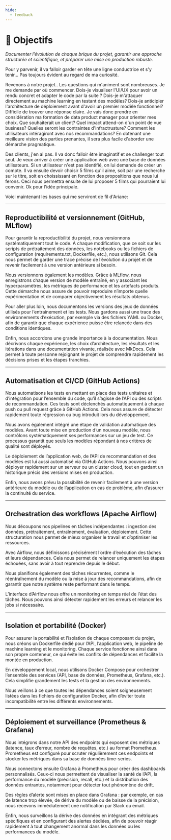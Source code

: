 ```yaml
---
hide:
  - feedback
---
```


# 🎯 **Objectifs**

_Documenter l’évolution de chaque brique du projet, garantir une approche structurée et scientifique, et préparer une mise en production robuste._

Pour y parvenir, il va falloir garder en tête une ligne conductrice et s'y tenir... Pas toujours évident au regard de ma curiosité.

Revenons à notre projet.. Les questions qui m'animent sont nombreuses. Je me demande par où commencer. Dois-je visualiser l'UI/UX pour avoir un rendu concret et adapter le code par la suite ? Dois-je m'attaquer directement au machine learning en testant des modèles? Dois-je anticipier l'architecture de déploiement avant d'avoir un premier modèle fonctionnel? Difficile de trouver une réponse claire. Je vais donc prendre en considération ma formation de data product manager pour orienter mes choix. Que souhaiterait un client? Quel impact attend-on d'un point de vue business? Quelles seront les contraintes d'infractrusture? Comment les utilisateurs intéragiront avec nos recommandations? En obtenant une meilleure vision des parties prenantes, il sera plus facile d'aborder une démarche pragmatique.

Des clients, j'en ai pas. Il va donc falloir être imaginatif et se challenger tout seul. Je veux arriver à créer une application web avec une base de données utilisateurs. Si un utilisateur n'est pas identifié, on lui demande de créer un compte. Il va ensuite devoir choisir 5 films qu'il aime, soit par une recherche sur le titre, soit en choississant en fonction des propositions que nous lui ferons. Ceci nous permettra ensuite de lui proposer 5 films qui pourraient lui convenir. Ok pour l'idée principale.

Voici maintenant les bases qui me serviront de fil d'Ariane:

---

## Reproductibilité et versionnement (GitHub, MLflow)

Pour garantir la reproductibilité du projet, nous versionnons systématiquement tout le code. À chaque modification, que ce soit sur les scripts de prétraitement des données, les notebooks ou les fichiers de configuration (requirements.txt, Dockerfile, etc.), nous utilisons Git. Cela nous permet de garder une trace précise de l’évolution du projet et de revenir facilement à une version antérieure si besoin.

Nous versionnons également les modèles. Grâce à MLflow, nous enregistrons chaque version de modèle entraîné, en y associant les hyperparamètres, les métriques de performance et les artefacts produits. Cette démarche nous assure de pouvoir reproduire n’importe quelle expérimentation et de comparer objectivement les résultats obtenus.

Pour aller plus loin, nous documentons les versions des jeux de données utilisés pour l’entraînement et les tests. Nous gardons aussi une trace des environnements d’exécution, par exemple via des fichiers YAML ou Docker, afin de garantir que chaque expérience puisse être relancée dans des conditions identiques.

Enfin, nous accordons une grande importance à la documentation. Nous décrivons chaque expérience, les choix d’architecture, les résultats et les itérations dans une documentation vivante, réalisée avec MkDocs. Cela permet à toute personne rejoignant le projet de comprendre rapidement les décisions prises et les étapes franchies.

---

## Automatisation et CI/CD (GitHub Actions)

Nous automatisons les tests en mettant en place des tests unitaires et d’intégration pour l’ensemble du code, qu’il s’agisse de l’API ou des scripts de recommandation. Ces tests sont déclenchés automatiquement à chaque push ou pull request grâce à GitHub Actions. Cela nous assure de détecter rapidement toute régression ou bug introduit lors du développement.

Nous avons également intégré une étape de validation automatique des modèles. Avant toute mise en production d’un nouveau modèle, nous contrôlons systématiquement ses performances sur un jeu de test. Ce processus garantit que seuls les modèles répondant à nos critères de qualité sont déployés.

Le déploiement de l’application web, de l’API de recommandation et des modèles est lui aussi automatisé via GitHub Actions. Nous pouvons ainsi déployer rapidement sur un serveur ou un cluster cloud, tout en gardant un historique précis des versions mises en production.

Enfin, nous avons prévu la possibilité de revenir facilement à une version antérieure du modèle ou de l’application en cas de problème, afin d’assurer la continuité du service.

---

## Orchestration des workflows (Apache Airflow)

Nous découpons nos pipelines en tâches indépendantes : ingestion des données, prétraitement, entraînement, évaluation, déploiement. Cette structuration nous permet de mieux organiser le travail et d’optimiser les ressources.

Avec Airflow, nous définissons précisément l’ordre d’exécution des tâches et leurs dépendances. Cela nous permet de relancer uniquement les étapes échouées, sans avoir à tout reprendre depuis le début.

Nous planifions également des tâches récurrentes, comme le réentraînement du modèle ou la mise à jour des recommandations, afin de garantir que notre système reste performant dans le temps.

L’interface d’Airflow nous offre un monitoring en temps réel de l’état des tâches. Nous pouvons ainsi détecter rapidement les erreurs et relancer les jobs si nécessaire.

---

## Isolation et portabilité (Docker)

Pour assurer la portabilité et l’isolation de chaque composant du projet, nous créons un Dockerfile dédié pour l’API, l’application web, le pipeline de machine learning et le monitoring. Chaque service fonctionne ainsi dans son propre conteneur, ce qui évite les conflits de dépendances et facilite la montée en production.

En développement local, nous utilisons Docker Compose pour orchestrer l’ensemble des services (API, base de données, Prometheus, Grafana, etc.). Cela simplifie grandement les tests et la gestion des environnements.

Nous veillons à ce que toutes les dépendances soient soigneusement listées dans les fichiers de configuration Docker, afin d’éviter toute incompatibilité entre les différents environnements.

---

## Déploiement et surveillance (Prometheus & Grafana)

Nous intégrons dans notre API des endpoints qui exposent des métriques (latence, taux d’erreur, nombre de requêtes, etc.) au format Prometheus. Prometheus est configuré pour scruter régulièrement ces endpoints et stocker les métriques dans sa base de données time-series.

Nous connectons ensuite Grafana à Prometheus pour créer des dashboards personnalisés. Ceux-ci nous permettent de visualiser la santé de l’API, la performance du modèle (précision, recall, etc.) et la distribution des données entrantes, notamment pour détecter tout phénomène de drift.

Des règles d’alerte sont mises en place dans Grafana : par exemple, en cas de latence trop élevée, de dérive du modèle ou de baisse de la précision, nous recevons immédiatement une notification par Slack ou email.

Enfin, nous surveillons la dérive des données en intégrant des métriques spécifiques et en configurant des alertes dédiées, afin de pouvoir réagir rapidement à tout changement anormal dans les données ou les performances du modèle.
